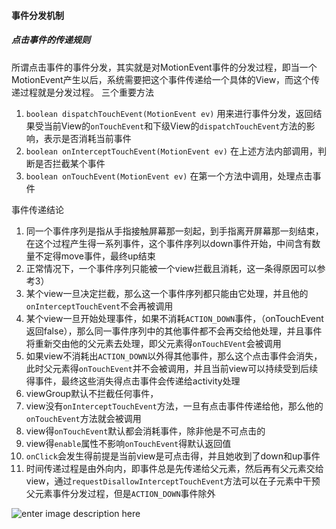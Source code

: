 #### 事件分发机制
##### 点击事件的传递规则
所谓点击事件的事件分发，其实就是对MotionEvent事件的分发过程，即当一个MotionEvent产生以后，系统需要把这个事件传递给一个具体的View，而这个传递过程就是分发过程。
三个重要方法
1. `boolean dispatchTouchEvent(MotionEvent ev)`
用来进行事件分发，返回结果受当前View的`onTouchEvent`和下级View的`dispatchTouchEvent`方法的影响，表示是否消耗当前事件
2. `boolean onInterceptTouchEvent(MotionEvent ev)`
在上述方法内部调用，判断是否拦截某个事件
3. `boolean onTouchEvent(MotionEvent ev)`
在第一个方法中调用，处理点击事件

事件传递结论
1. 同一个事件序列是指从手指接触屏幕那一刻起，到手指离开屏幕那一刻结束，在这个过程产生得一系列事件，这个事件序列以down事件开始，中间含有数量不定得move事件，最终up结束
2. 正常情况下，一个事件序列只能被一个view拦截且消耗，这一条得原因可以参考3）
3. 某个view一旦决定拦截，那么这一个事件序列都只能由它处理，并且他的`onInterceptTouchEvent`不会再被调用
4. 某个view一旦开始处理事件，如果不消耗`ACTION_DOWN`事件，（onTouchEvent返回false），那么同一事件序列中的其他事件都不会再交给他处理，并且事件将重新交由他的父元素去处理，即父元素得`onTouchEVent`会被调用
5. 如果view不消耗出`ACTION_DOWN`以外得其他事件，那么这个点击事件会消失，此时父元素得`onTouchEvent`并不会被调用，并且当前view可以持续受到后续得事件，最终这些消失得点击事件会传递给activity处理
6. viewGroup默认不拦截任何事件，
7. view没有`onInterceptTouchEvent`方法，一旦有点击事件传递给他，那么他的`onTouchEvent`方法就会被调用
8. view得`onTouchEvent`默认都会消耗事件，除非他是不可点击的
9. view得`enable`属性不影响`onTouchEvent`得默认返回值
10. `onClick`会发生得前提是当前view是可点击得，并且她收到了down和up事件
11. 时间传递过程是由外向内，即事件总是先传递给父元素，然后再有父元素交给view，通过`requestDisallowInterceptTouchEvent`方法可以在子元素中干预父元素事件分发过程，但是`ACTION_DOWN`事件除外

![enter image description here](https://github.com/sariel20/StudyNotes/blob/master/Android%E7%9B%B8%E5%85%B3/img/sjff.png)  
